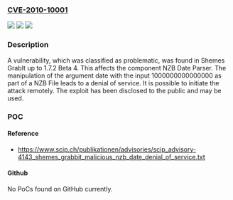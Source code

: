 ### [CVE-2010-10001](https://cve.mitre.org/cgi-bin/cvename.cgi?name=CVE-2010-10001)
![](https://img.shields.io/static/v1?label=Product&message=GrabIt&color=blue)
![](https://img.shields.io/static/v1?label=Version&message=n%2Fa&color=blue)
![](https://img.shields.io/static/v1?label=Vulnerability&message=CWE-404%20Denial%20of%20Service&color=brighgreen)

### Description

A vulnerability, which was classified as problematic, was found in Shemes GrabIt up to 1.7.2 Beta 4. This affects the component NZB Date Parser. The manipulation of the argument date with the input 1000000000000000 as part of a NZB File leads to a denial of service. It is possible to initiate the attack remotely. The exploit has been disclosed to the public and may be used.

### POC

#### Reference
- https://www.scip.ch/publikationen/advisories/scip_advisory-4143_shemes_grabbit_malicious_nzb_date_denial_of_service.txt

#### Github
No PoCs found on GitHub currently.


